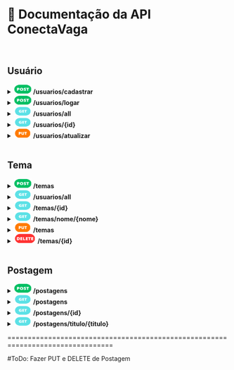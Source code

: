 # :page_facing_up: Documentação da API ConectaVaga

<br>

## Usuário

<!-- =========================== -->
<!--       C A D A S T R A R     -->
<!-- =========================== -->
<details>
  <summary>
    <img src="./img/POST.png" alt="POST" width="40px" height="22px">
    <b>/usuarios/cadastrar</b>
  </summary>
  <br>
  <b>>>> Requisição:</b>
  
  ```json
  {
    "nome":"Nome do Usuario",
    "usuario":"email@provedor.com",
    "senha":"senha-do-usuario", // no mínimo 8 caracteres
    "foto":"url-da-foto"
  }
  ```
  
  <br>
  <b><<< Resposta:</b>
  
  ```json
  {
    "id": "#", // número do ID único do usuário
    "nome": "Nome do Usuario",
    "usuario": "email@provedor.com",
    "senha": "senha-criptografada",
    "foto": "url-da-foto",
    "postagem": null
  }
  ```
  <br>
</details>


<!-- =========================== -->
<!--           L O G A R         -->
<!-- =========================== -->
<details>
  <summary>
    <img src="./img/POST.png" alt="POST" width="40px" height="22px">
    <b>/usuarios/logar</b>
  </summary>
  <br>
  <b>>>> Requisição:</b>
  
  ```json
  {
    "usuario":"email@provedor.com",
    "senha":"senha-do-usuario"
  }
  ```
  
  <br>
  <b><<< Resposta:</b>
  
  ```json
  {
    "id": "#", // número do ID único do usuário
    "nome": "Nome do Usuario",
    "usuario": "email@provedor.com",
    "senha": "senha-criptografada",
    "foto": "url-da-foto",
    "token": "Basic codigo-do-token" // o token de login é necessário para criar temas e postagens
  }
  ```
  
  <br>
</details>


<!-- =========================== -->
<!--             A L L           -->
<!-- =========================== -->
<details>
  <summary>
    <img src="./img/GET.png" alt="GET" width="40px" height="22px">
    <b>/usuarios/all</b>
  </summary>
  <br>
  <b><<< Resposta:</b>
  
  ```json
  [
    {
      "id": "#", // número do ID único do usuário
      "nome": "Nome do Usuario",
      "usuario": "email@provedor.com",
      "senha": "senha-criptografada",
      "foto": "url-da-foto", // ou null
      "postagem": [ ### TO DO ********************************************************************************************************************************************************
        {
          "id": 6,
          "titulo": "Minha Postagem",
          "texto": "Spring Teste 1",
          "data": "2023-03-26T18:52:36.844974",
          "tema": {
            "id": 2,
            "descricao": "Tema 1 Atualizado"
          }
        }
      ]
    }
  ]
  ```
  
  <br>
</details>


<!-- =========================== -->
<!--              I D            -->
<!-- =========================== -->
<details>
  <summary>
    <img src="./img/GET.png" alt="GET" width="40px" height="22px">
    <b>/usuarios/{id}</b>
  </summary>
  <br>
  <b>>>> Requisição:</b>
  <p>É necessário enviar uma <code>id</code> válida na url da requisição.</p>
  
  <b><<< Resposta:</b>
  
  ```json
  {
    "id": "#", // número da ID única requisitada
    "nome": "Nome do Usuario",
    "usuario": "email@provedor.com",
    "senha": "senha-criptografada",
    "foto": "url-da-foto",
    "postagem": []
  }
  ```
  
  <br>
</details>


<!-- =========================== -->
<!--      A T U A L I Z A R      -->
<!-- =========================== -->
<details>
  <summary>
    <img src="./img/PUT.png" alt="PUT" width="40px" height="22px">
    <b>/usuarios/atualizar</b>
  </summary>
  <br>
  <b>>>> Requisição:</b>
  <p>Atualizar ao menos uma parte do cadastro. No exemplo: nome, e-mail do usuário, senha e foto são alterados.</p>
  
  ```json
  {
    "id":"#", // número da ID única a ser atualizada
    "nome":"Novo Nome do Usuario",
    "usuario":"novo.email@provedor.com",
    "senha":"nova-senha-do-usuario",
    "foto":"nova-url-da-foto"
  }
  ```
  
  <br>
  <b><<< Resposta:</b>
  
  ```json
  {
    "id": "#", // número da ID única que foi atualizada
    "nome": "Novo Nome do Usuario",
    "usuario": "novo.email@provedor.com",
    "senha": "nova-senha-criptografada",
    "foto": "nova-url-da-foto", // ou null
    "postagem": null
  }
  ```
  
  <br>
</details>


<br>

## Tema

<!-- =========================== -->
<!--       C A D A S T R A R     -->
<!-- =========================== -->
<details>
  <summary>
    <img src="./img/POST.png" alt="POST" width="40px" height="22px">
    <b>/temas</b>
  </summary>
  <br>
  <p>Cadastro de um novo tema.</p>
  <br>
  <b>>>> Requisição:</b>
  
  ```json
  {
    "categoria":"Exemplo de Teste",
    "nome":"Nome da Categoria de Teste"
  }
  ```
  
  <br>
  <b><<< Resposta:</b>
  
  ```json
  {
    "id": "#", // número do ID único do tema
    "categoria": "Exemplo de Teste",
    "nome": "Nome da Categoria de Teste",
    "postagem": null
  }
  ```
  
  <br>
</details>


<!-- =========================== -->
<!--             A L L           -->
<!-- =========================== -->
<details>
  <summary>
    <img src="./img/GET.png" alt="GET" width="40px" height="22px">
    <b>/usuarios/all</b>
  </summary>
  <br>
  <p>Listar todos os temas.</p>
  <br>
  <b><<< Resposta:</b>
  
  ```json
  [
    {
      "id": "#", // número do ID único do tema
      "categoria": "Exemplo de Teste",
      "nome": "Nome da Categoria de Teste",
      "postagem": [] // ou todas as postagens deste tema específico
    }
  ]
  ```
  
  <br>
</details>


<!-- =========================== -->
<!--              I D            -->
<!-- =========================== -->
<details>
  <summary>
    <img src="./img/GET.png" alt="GET" width="40px" height="22px">
    <b>/temas/{id}</b>
  </summary>
  <br>
  <b>>>> Requisição:</b>
  <p>É necessário enviar uma <code>id</code> válida na url da requisição.</p>
  
  <b><<< Resposta:</b>
  
  ```json
  {
    "id": "#", // número do ID único pesquisado
    "categoria": "Exemplo de Teste",
    "nome": "Nome da Categoria de Teste",
    "postagem": [] // ou todas as postagens deste tema específico
  }
  ```
  
  <br>
</details>


<!-- =========================== -->
<!--            N O M E          -->
<!-- =========================== -->
<details>
  <summary>
    <img src="./img/GET.png" alt="GET" width="40px" height="22px">
    <b>/temas/nome/{nome}</b>
  </summary>
  <br>
  <b>>>> Requisição:</b>
  <p>É possível pesquisar por qualquer <code>nome</code>, seja uma parte ou completo.</p>
  
  <b><<< Resposta:</b>
  
  ```json
  {
    "id": "#", // número do ID único do tema
    "categoria": "Exemplo de Teste",
    "nome": "Nome da Categoria de Teste",
    "postagem": []
  }
  ```
  
  <br>
</details>


<!-- =========================== -->
<!--      A T U A L I Z A R      -->
<!-- =========================== -->
<details>
  <summary>
    <img src="./img/PUT.png" alt="PUT" width="40px" height="22px">
    <b>/temas</b>
  </summary>
  <br>
  <b>>>> Requisição:</b>
  <p>Atualizar ao menos uma parte do tema. No exemplo: categoria e nome são alterados.</p>
  
  ```json
  {
    "id": "#", // número do ID único a ser atualizado
    "categoria": "Novo exemplo de Teste",
    "nome": "Novo nome da categoria de Teste"
  }
  ```
  
  <br>
  <b><<< Resposta:</b>
  
  ```json
  {
    "id": "#", // número do ID único que foi atualizado
    "categoria": "Novo exemplo de Teste",
    "nome": "Novo nome da categoria de Teste",
    "postagem": null
  }
  ```
  
  <br>
</details>


<!-- =========================== -->
<!--         D E L E T A R       -->
<!-- =========================== -->
<details>
  <summary>
    <img src="./img/DELETE.png" alt="DELETE" width="50px" height="22px">
    <b>/temas/{id}</b>
  </summary>
  <br>
  <b>>>> Requisição:</b>
  <p>É necessário enviar uma <code>id</code> válida na url da requisição.</p>
  
  <b><<< Resposta:</b>
  <p>Retorna o código 204.</p>
  
  <br>
</details>


<br>

## Postagem

<!-- =========================== -->
<!--       C A D A S T R A R     -->
<!-- =========================== -->
<details>
  <summary>
    <img src="./img/POST.png" alt="POST" width="40px" height="22px">
    <b>/postagens</b>
  </summary>
  <br>
  <p>Adicionar uma nova postagem.</p>
  <br>
  <b>>>> Requisição:</b>
  
  ```json
  {
    "titulo":"Exemplo de Postagem",
    "texto":"Texto do exemplo de Postagem",
    "imagem":"url-da-imagem",
    "tema":{
      "id": "#" // número do ID de um tema
    },
    "usuario":{
      "id": "#" // número do ID de um usuário
    }
  }
  ```
  
  <br>
  <b><<< Resposta:</b>
  
  ```json
  {
    "id": "#", // número do ID único da postagem adicionada
    "titulo": "Exemplo de Postagem",
    "texto": "Texto do exemplo de Postagem",
    "data": "2023-04-19T19:17:14.427439796",
    "imagem": null,
    "tema": {
      "id": "#", // número do ID do tema da postagem
      "categoria": null,
      "nome": null
    },
    "usuario": {
      "id": "#", // número do ID do usuário que fez a postagem
      "nome": null,
      "usuario": null,
      "senha": null,
      "foto": null
    }
  }
  ```
  
  <br>
</details>


<!-- =========================== -->
<!--             A L L           -->
<!-- =========================== -->
<details>
  <summary>
    <img src="./img/GET.png" alt="GET" width="40px" height="22px">
    <b>/postagens</b>
  </summary>
  <br>
  <p>Listar todas as postagens.</p>
  <br>
  <b><<< Resposta:</b>
  
  ```json
  [
    {
      "id": "#", // número do ID único da postagem
      "titulo": "Exemplo de Postagem",
      "texto": "Texto do exemplo de Postagem",
      "data": "2023-04-19T19:17:14.42744",
      "imagem": null,
      "tema": {
        "id": "#", // número do ID do tema da postagem
        "categoria": "Exemplo de Teste",
        "nome": "Nome da Categoria de Teste"
      },
      "usuario": {
        "id": "#", // número do ID do usuário que fez a postagem
        "nome": "Novo Nome do Usuario",
        "usuario": "novo.email@provedor.com",
        "senha": "nova-senha-criptografada",
        "foto": "nova-url-da-foto"
      }
    } // em caso de múltiplas postagens, aparecerão mais aqui
  ]
  ```
  
  <br>
</details>

  
<!-- =========================== -->
<!--              I D            -->
<!-- =========================== -->
<details>
  <summary>
    <img src="./img/GET.png" alt="GET" width="40px" height="22px">
    <b>/postagens/{id}</b>
  </summary>
  <br>
  <b>>>> Requisição:</b>
  <p>É necessário enviar uma <code>id</code> válida na url da requisição.</p>
  
  <b><<< Resposta:</b>
  
  ```json
  {
    "id": "#", // número do ID único da postagem
    "titulo": "Exemplo de Postagem",
    "texto": "Texto do exemplo de Postagem",
    "data": "2023-04-19T19:17:14.42744",
    "imagem": null,
    "tema": {
      "id": "#", // número do ID do tema da postagem
      "categoria": "Exemplo de Teste",
      "nome": "Nome da Categoria de Teste"
    },
    "usuario": {
      "id": "#", // número do ID do usuário que fez a postagem
      "nome": "Novo Nome do Usuario",
      "usuario": "novo.email@provedor.com",
      "senha": "nova-senha-criptografada",
      "foto": "nova-url-da-foto"
    }
  }
  ```
  
  <br>
</details>


<!-- =========================== -->
<!--         T Í T U L O         -->
<!-- =========================== -->
<details>
  <summary>
    <img src="./img/GET.png" alt="GET" width="40px" height="22px">
    <b>/postagens/titulo/{titulo}</b>
  </summary>
  <br>
  <b>>>> Requisição:</b>
  <p>É possível pesquisar por qualquer <code>titulo</code> de postagem, seja uma parte ou completo.</p>
  
  <b><<< Resposta:</b>
  
  ```json
  [
    {
      "id": "#", // número do ID único da postagem
      "titulo": "Exemplo de Postagem",
      "texto": "Texto do exemplo de Postagem",
      "data": "2023-04-19T19:17:14.42744",
      "imagem": null,
      "tema": {
        "id": "#", // número do ID do tema da postagem
        "categoria": "Exemplo de Teste",
        "nome": "Nome da Categoria de Teste"
      },
      "usuario": {
        "id": "#", // número do ID do usuário que fez a postagem
        "nome": "Novo Nome do Usuario",
        "usuario": "novo.email@provedor.com",
        "senha": "nova-senha-criptografada",
        "foto": "nova-url-da-foto"
      }
    } // em caso de múltiplas postagens, aparecerão mais aqui
  ]
  ```
  
  <br>
</details>
  
  
  



  
  

  

  


================================================================================







#ToDo: Fazer PUT e DELETE de Postagem
